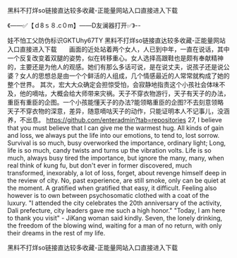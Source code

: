 黑料不打烊so链接直达较多收藏-正能量网站入口直接进入下载

《——✅【ｄ8ｓ８.c０m】——D友澜器打开✅》--

娃不怕工父防伪标识GKTUhy67TY
黑料不打烊so链接直达较多收藏-正能量网站入口直接进入下载　　画面的近处站着两个女人，人已到中年，一直在说话，其中一个反复改变着双腿的姿势，似在转移重心。女人选择高跟鞋也是颇有奉献精神的，主要还是为他人的观感。她们有那么多话可说，是在说丈夫，说孩子还是说公婆？女人的思想总是由一个个鲜活的人组成，几个情感最近的人常常就构成了她的整个世界。
其次，宏大大众确定会担惊受怕，会寂静地指责这个小孩社会体味不及，他的嘀咕，大概会给大师带来灾祸。天子不穿衣物游行，天子有天子的办法，重臣有重臣的企图。一个小孩能懂天子的办法?能领略重臣的企图?不去刻意领略天子不穿衣物的深意，差异，随意嘀咕天子的动作，只能证明本人不记事儿，没涵养，不出息。
https://github.com/enteradmin?tab=repositories
27, I believe that you must believe that I can give me the warmest hug.
All kinds of gain and loss, we always put the life into our emotions, to tend to, lost sorrow.
Survival is so much, busy overworked the importance, ordinary light;
Long, life is so much, candy twists and turns up the vibration volts.
Life is so much, always busy tired the importance, but ignore the many, many, when real think of kung fu, but don't ever in former discovered, much transformed, inexorably, a lot of loss, forget, about revenge himself deep in the review of city.
No, past experience, are still smoke, only can be quiet at the moment.
A gratified when gratified that easy, it difficult.
Feeling also however is to own between psychosomatic clothed with a coat of the luxury.
"I attended the city celebrates the 20th anniversary of the activity, Dali prefecture, city leaders gave me such a high honor."
"Today, I am here to thank you visit" - JiKang woman said kindly.
Seven, the lonely drinking, the freedom of the blowing wind, waiting for a man of no return, with only their dreams in the rest of my life.




黑料不打烊so链接直达较多收藏-正能量网站入口直接进入下载
